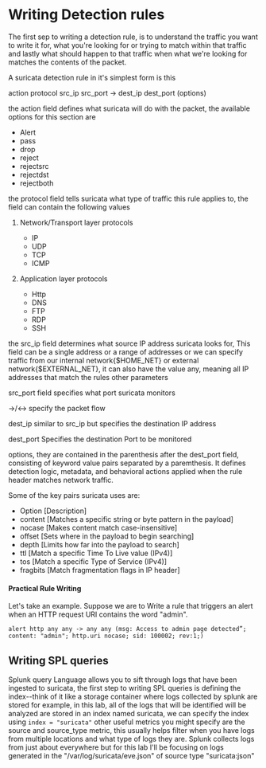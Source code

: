 # Writing Detection rules
The first sep to writing a detection rule, is to understand the traffic you want to write it for, what you're looking for or trying to match within that traffic and lastly what should happen to that traffic when what we're looking for matches the contents of the packet.

A suricata detection rule in it's simplest form is this

action protocol src_ip src_port -> dest_ip dest_port (options)

the action field defines what suricata will do with the packet, the available options for this section are
- Alert
- pass
- drop
- reject 
- rejectsrc
- rejectdst
- rejectboth

the protocol field tells suricata what type of traffic this rule applies to, the field can contain the following values

1. Network/Transport layer protocols
    - IP
    - UDP
    - TCP
    - ICMP
    
2. Application layer protocols
    - Http
    - DNS
    - FTP
    - RDP
    - SSH
  
the src_ip field determines what source IP address suricata looks for, This field can be a single address or a range of addresses or we can specify traffic from our internal network{$HOME_NET} or external network{$EXTERNAL_NET}, it can also have the value any, meaning all IP addresses that match the rules other parameters 

src_port field specifies what port suricata monitors

->/<-> specify the packet flow

dest_ip similar to src_ip but specifies the destination IP address

dest_port Specifies the destination Port to be monitored


options, they are contained in the parenthesis after the dest_port field, consisting of keyword value pairs separated by a paremthesis. It defines detection logic, metadata, and behavioral actions applied when the rule header matches network traffic. 

Some of the key pairs suricata uses are: 

- Option    [Description]
- content	[Matches a specific string or byte pattern in the payload]
- nocase	[Makes content match case-insensitive]
- offset	[Sets where in the payload to begin searching]
- depth	    [Limits how far into the payload to search]
- ttl	    [Match a specific Time To Live value (IPv4)]
- tos	    [Match a specific Type of Service (IPv4)]
- fragbits	[Match fragmentation flags in IP header]

#### Practical Rule Writing
Let's take an example. Suppose we are to Write a rule that triggers an alert when an HTTP request URI contains the word "admin".
```suricata
alert http any any -> any any (msg: Access to admin page detected”; content: "admin"; http.uri nocase; sid: 100002; rev:1;)
```

## Writing SPL queries
Splunk query Language allows you to sift through logs that have been ingested to suricata, the first step to writing SPL queries is defining the index--think of it like a storage container where logs collected by splunk are stored
for example, in this lab, all of the logs that will be identified will be analyzed are stored in an index named suricata, we can specify the index using ```index = "suricata"```
other useful metrics you might specify are the source  and source_type metric, this usually helps filter when you have logs from multiple locations and what type of logs they are. Splunk collects logs from just about everywhere but for this lab I'll be focusing on logs generated in the "/var/log/suricata/eve.json" of source type "suricata:json"
